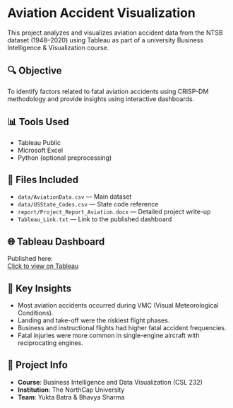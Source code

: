 # Aviation Accident Visualization

This project analyzes and visualizes aviation accident data from the NTSB dataset (1948–2020) using Tableau as part of a university Business Intelligence & Visualization course.

## 🔍 Objective
To identify factors related to fatal aviation accidents using CRISP-DM methodology and provide insights using interactive dashboards.

## 📊 Tools Used
- Tableau Public
- Microsoft Excel
- Python (optional preprocessing)

## 📁 Files Included
- `data/AviationData.csv` — Main dataset
- `data/USState_Codes.csv` — State code reference
- `report/Project_Report_Aviation.docx` — Detailed project write-up
- `Tableau_Link.txt` — Link to the published dashboard

## 🌐 Tableau Dashboard
Published here:  
[Click to view on Tableau](https://prod-apnortheast-a.online.tableau.com/#/site/yuktabatra/workbooks/359629?:origin=card_share_link)

## 🧠 Key Insights
- Most aviation accidents occurred during VMC (Visual Meteorological Conditions).
- Landing and take-off were the riskiest flight phases.
- Business and instructional flights had higher fatal accident frequencies.
- Fatal injuries were more common in single-engine aircraft with reciprocating engines.

## 🏫 Project Info
- **Course**: Business Intelligence and Data Visualization (CSL 232)
- **Institution**: The NorthCap University
- **Team**: Yukta Batra & Bhavya Sharma
